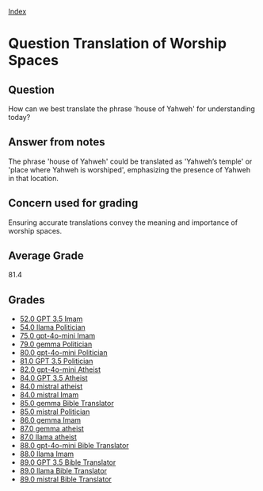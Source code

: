 
[Index](../../index.md)
# Question Translation of Worship Spaces
## Question
How can we best translate the phrase 'house of Yahweh' for understanding today?

## Answer from notes
The phrase 'house of Yahweh' could be translated as 'Yahweh’s temple' or 'place where Yahweh is worshiped', emphasizing the presence of Yahweh in that location.

## Concern used for grading
Ensuring accurate translations convey the meaning and importance of worship spaces.

## Average Grade
81.4

## Grades
 * [52.0 GPT 3.5 Imam](../answers/GPT_3.5_Imam/Translation_of_Worship_Spaces.md)
 * [54.0 llama Politician](../answers/llama_Politician/Translation_of_Worship_Spaces.md)
 * [75.0 gpt-4o-mini Imam](../answers/gpt-4o-mini_Imam/Translation_of_Worship_Spaces.md)
 * [79.0 gemma Politician](../answers/gemma_Politician/Translation_of_Worship_Spaces.md)
 * [80.0 gpt-4o-mini Politician](../answers/gpt-4o-mini_Politician/Translation_of_Worship_Spaces.md)
 * [81.0 GPT 3.5 Politician](../answers/GPT_3.5_Politician/Translation_of_Worship_Spaces.md)
 * [82.0 gpt-4o-mini Atheist](../answers/gpt-4o-mini_Atheist/Translation_of_Worship_Spaces.md)
 * [84.0 GPT 3.5 Atheist](../answers/GPT_3.5_Atheist/Translation_of_Worship_Spaces.md)
 * [84.0 mistral atheist](../answers/mistral_atheist/Translation_of_Worship_Spaces.md)
 * [84.0 mistral Imam](../answers/mistral_Imam/Translation_of_Worship_Spaces.md)
 * [85.0 gemma Bible Translator](../answers/gemma_Bible_Translator/Translation_of_Worship_Spaces.md)
 * [85.0 mistral Politician](../answers/mistral_Politician/Translation_of_Worship_Spaces.md)
 * [86.0 gemma Imam](../answers/gemma_Imam/Translation_of_Worship_Spaces.md)
 * [87.0 gemma atheist](../answers/gemma_atheist/Translation_of_Worship_Spaces.md)
 * [87.0 llama atheist](../answers/llama_atheist/Translation_of_Worship_Spaces.md)
 * [88.0 gpt-4o-mini Bible Translator](../answers/gpt-4o-mini_Bible_Translator/Translation_of_Worship_Spaces.md)
 * [88.0 llama Imam](../answers/llama_Imam/Translation_of_Worship_Spaces.md)
 * [89.0 GPT 3.5 Bible Translator](../answers/GPT_3.5_Bible_Translator/Translation_of_Worship_Spaces.md)
 * [89.0 llama Bible Translator](../answers/llama_Bible_Translator/Translation_of_Worship_Spaces.md)
 * [89.0 mistral Bible Translator](../answers/mistral_Bible_Translator/Translation_of_Worship_Spaces.md)
